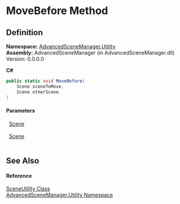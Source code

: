 # MoveBefore Method




## Definition
**Namespace:** <a href="N_AdvancedSceneManager_Utility">AdvancedSceneManager.Utility</a>  
**Assembly:** AdvancedSceneManager (in AdvancedSceneManager.dll) Version: 0.0.0.0

**C#**
``` C#
public static void MoveBefore(
	Scene sceneToMove,
	Scene otherScene
)
```



#### Parameters
<dl><dt>  <a href="T_AdvancedSceneManager_Models_Scene">Scene</a></dt><dd> </dd><dt>  <a href="T_AdvancedSceneManager_Models_Scene">Scene</a></dt><dd> </dd></dl>

## See Also


#### Reference
<a href="T_AdvancedSceneManager_Utility_SceneUtility">SceneUtility Class</a>  
<a href="N_AdvancedSceneManager_Utility">AdvancedSceneManager.Utility Namespace</a>  
